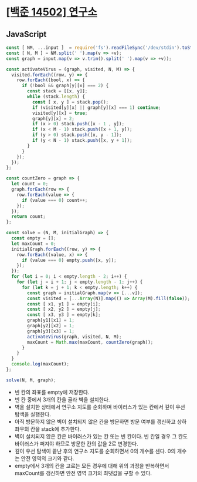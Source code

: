 # [[백준 14502] 연구소](https://www.acmicpc.net/problem/14502)
## JavaScript
```js
const [ NM, ...input ]  = require('fs').readFileSync('/dev/stdin').toString().trim().split('\n');
const [ N, M ] = NM.split(' ').map(v => +v);
const graph = input.map(v => v.trim().split(' ').map(v => +v));

const activateVirus = (graph, visited, N, M) => {
  visited.forEach((row, y) => {
    row.forEach((bool, x) => {
      if (!bool && graph[y][x] === 2) {
        const stack = [[x, y]];
        while (stack.length) {
          const [ x, y ] = stack.pop();
          if (visited[y][x] || graph[y][x] === 1) continue;
          visited[y][x] = true;
          graph[y][x] = 2;
          if (x > 0) stack.push([x - 1 , y]);
          if (x < M - 1) stack.push([x + 1, y]);
          if (y > 0) stack.push([x, y - 1]);
          if (y < N - 1) stack.push([x, y + 1]);
        }
      }
    });
  });
};

const countZero = graph => {
  let count = 0;
  graph.forEach(row => {
    row.forEach(value => {
      if (value === 0) count++;
    });
  });
  return count;
};

const solve = (N, M, initialGraph) => {
  const empty = [];
  let maxCount = 0;
  initialGraph.forEach((row, y) => {
    row.forEach((value, x) => {
      if (value === 0) empty.push([x, y]);
    });
  });
  for (let i = 0; i < empty.length - 2; i++) {
    for (let j = i + 1; j < empty.length - 1; j++) {
      for (let k = j + 1; k < empty.length; k++) {
        const graph = initialGraph.map(v => [...v]);
        const visited = [...Array(N)].map(() => Array(M).fill(false));
        const [ x1, y1 ] = empty[i];
        const [ x2, y2 ] = empty[j];
        const [ x3, y3 ] = empty[k];
        graph[y1][x1] = 1;
        graph[y2][x2] = 1;
        graph[y3][x3] = 1;
        activateVirus(graph, visited, N, M);
        maxCount = Math.max(maxCount, countZero(graph));
      }
    }
  }
  console.log(maxCount);
};

solve(N, M, graph);
```
- 빈 칸의 좌표를 empty에 저장한다.
- 빈 칸 중에서 3개의 칸을 골라 벽을 설치한다.
- 벽을 설치한 상태에서 연구소 지도를 순회하며 바이러스가 있는 칸에서 깊이 우선 탐색을 실행한다.
- 아직 방문하지 않은 벽이 설치되지 않은 칸을 방문하면 방문 여부를 갱신하고 상하좌우의 칸을 stack에 추가한다.
- 벽이 설치되지 않은 칸은 바이러스가 있는 칸 또는 빈 칸이다. 빈 칸일 경우 그 칸도 바이러스가 퍼져야 하므로 방문한 칸의 값을 2로 변경한다.
- 깊이 우선 탐색이 끝난 후의 연구소 지도를 순회하면서 0의 개수를 센다. 0의 개수는 안전 영역의 크기와 같다.
- empty에서 3개의 칸을 고르는 모든 경우에 대해 위의 과정을 반복하면서 maxCount를 갱신하면 안전 영역 크기의 최댓값을 구할 수 있다.